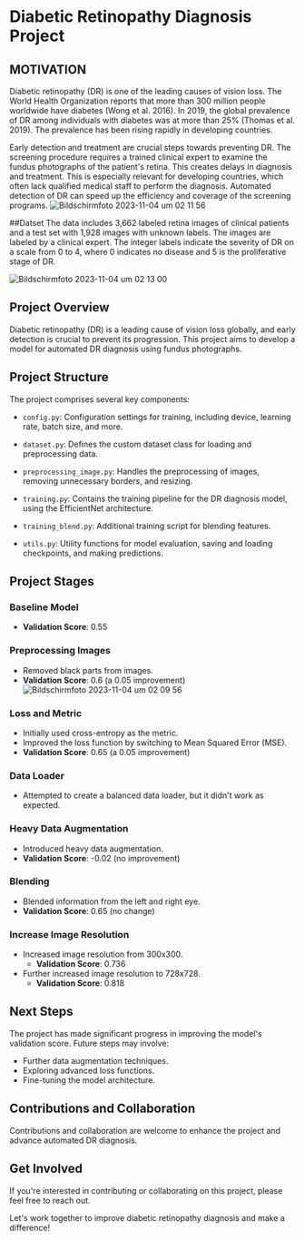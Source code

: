 # Diabetic Retinopathy Diagnosis Project

## MOTIVATION

Diabetic retinopathy (DR) is one of the leading causes of vision loss. The World Health Organization reports that more than 300 million people worldwide have diabetes (Wong et al. 2016). In 2019, the global prevalence of DR among individuals with diabetes was at more than 25% (Thomas et al. 2019). The prevalence has been rising rapidly in developing countries.

Early detection and treatment are crucial steps towards preventing DR. The screening procedure requires a trained clinical expert to examine the fundus photographs of the patient's retina. This creates delays in diagnosis and treatment. This is especially relevant for developing countries, which often lack qualified medical staff to perform the diagnosis. Automated detection of DR can speed up the efficiency and coverage of the screening programs.
![Bildschirmfoto 2023-11-04 um 02 11 56](https://github.com/hrishikesh829370/Dibetic_Retinopathy_Diagnosis/assets/131910887/885e756e-e150-4b6e-a599-94ea7fc766d2)

##Datset
The data includes 3,662 labeled retina images of clinical patients and a test set with 1,928 images with unknown labels. The images are labeled by a clinical expert. The integer labels indicate the severity of DR on a scale from 0 to 4, where 0 indicates no disease and 5 is the proliferative stage of DR.

![Bildschirmfoto 2023-11-04 um 02 13 00](https://github.com/hrishikesh829370/Dibetic_Retinopathy_Diagnosis/assets/131910887/de22e7da-a1fd-4a42-8b4d-b1051ff2dfc9)

## Project Overview

Diabetic retinopathy (DR) is a leading cause of vision loss globally, and early detection is crucial to prevent its progression. This project aims to develop a model for automated DR diagnosis using fundus photographs.

## Project Structure

The project comprises several key components:

- `config.py`: Configuration settings for training, including device, learning rate, batch size, and more.

- `dataset.py`: Defines the custom dataset class for loading and preprocessing data.

- `preprocessing_image.py`: Handles the preprocessing of images, removing unnecessary borders, and resizing.

- `training.py`: Contains the training pipeline for the DR diagnosis model, using the EfficientNet architecture.

- `training_blend.py`: Additional training script for blending features.

- `utils.py`: Utility functions for model evaluation, saving and loading checkpoints, and making predictions.

## Project Stages

### Baseline Model
- **Validation Score**: 0.55

### Preprocessing Images
- Removed black parts from images.
- **Validation Score**: 0.6 (a 0.05 improvement)
  ![Bildschirmfoto 2023-11-04 um 02 09 56](https://github.com/hrishikesh829370/Dibetic_Retinopathy_Diagnosis/assets/131910887/d3234471-c5be-4d8b-950a-f73756721bd3)

### Loss and Metric
- Initially used cross-entropy as the metric.
- Improved the loss function by switching to Mean Squared Error (MSE).
- **Validation Score**: 0.65 (a 0.05 improvement)

### Data Loader
- Attempted to create a balanced data loader, but it didn't work as expected.

### Heavy Data Augmentation
- Introduced heavy data augmentation.
- **Validation Score**: -0.02 (no improvement)

### Blending
- Blended information from the left and right eye.
- **Validation Score**: 0.65 (no change)

### Increase Image Resolution
- Increased image resolution from 300x300.
  - **Validation Score**: 0.736
- Further increased image resolution to 728x728.
  - **Validation Score**: 0.818

## Next Steps

The project has made significant progress in improving the model's validation score. Future steps may involve:

- Further data augmentation techniques.
- Exploring advanced loss functions.
- Fine-tuning the model architecture.

## Contributions and Collaboration

Contributions and collaboration are welcome to enhance the project and advance automated DR diagnosis.

## Get Involved

If you're interested in contributing or collaborating on this project, please feel free to reach out.

Let's work together to improve diabetic retinopathy diagnosis and make a difference!
